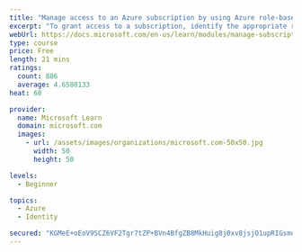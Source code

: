 ```yaml
---
title: "Manage access to an Azure subscription by using Azure role-based access control (RBAC)"
excerpt: "To grant access to a subscription, identify the appropriate role to assign to an employee. Understand when you might need to temporarily elevate your own access to regain access to a subscription."
webUrl: https://docs.microsoft.com/en-us/learn/modules/manage-subscription-access-azure-rbac/
type: course
price: Free
length: 21 mins
ratings:
  count: 886
  average: 4.6580133
heat: 60

provider:
  name: Microsoft Learn
  domain: microsoft.com
  images:
    - url: /assets/images/organizations/microsoft.com-50x50.jpg
      width: 50
      height: 50

levels:
  - Beginner

topics:
  - Azure
  - Identity

secured: "KGMeE+oEoV9SCZ6VF2Tgr7tZP+BVn4BfgZB8MkHuig8j0xv8jsjO1upRIGsmqhH9nOmGZZRRvtZCpcS9uS7Lk/iqpFrJgzQh/gCa/6bj4I2+oIjHtXVUupMGgqvNV6lyA2z+yDhLVkJ9PSbMVUf7l4eFQG/x4tAcOyYPr1recISmxcW/zqwp3xzYLWk7zcl32Z/FiLTkfRsAWR6hjxUNP+WTQa6FSLO+toMMEKygYt5lTCSuGjrm+mW4eodMxbma+gdJZv4R+rO6ry6w3pO3URt2ncTXXUchOLSxKGcWruxaZX2tMEvsLu74ZrXOZ5RgSoGFEw+O8vShdgLyUleqSZrEK7OrS7OUCnAvAX05HJxAp+SsBhOP8wIV+Um+NYAFTqJSMAB0RIbQ0H8gR/aGSw==;KyWTSlGFWXp17YakYCPESQ=="
---
```


